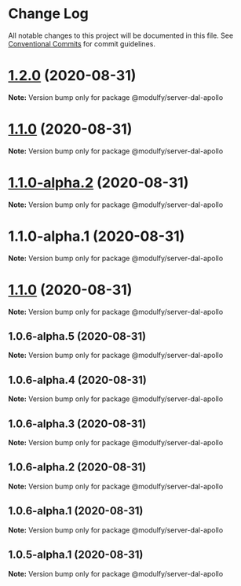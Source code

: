 # Change Log

All notable changes to this project will be documented in this file.
See [Conventional Commits](https://conventionalcommits.org) for commit guidelines.

# [1.2.0](https://github.com/jmrapp1/Modulfy/compare/@modulfy/server-dal-apollo@1.1.0-alpha.2...@modulfy/server-dal-apollo@1.2.0) (2020-08-31)

**Note:** Version bump only for package @modulfy/server-dal-apollo





# [1.1.0](https://github.com/jmrapp1/Modulfy/compare/@modulfy/server-dal-apollo@1.1.0-alpha.2...@modulfy/server-dal-apollo@1.1.0) (2020-08-31)

**Note:** Version bump only for package @modulfy/server-dal-apollo





# [1.1.0-alpha.2](https://github.com/jmrapp1/Modulfy/compare/@modulfy/server-dal-apollo@1.1.0...@modulfy/server-dal-apollo@1.1.0-alpha.2) (2020-08-31)

**Note:** Version bump only for package @modulfy/server-dal-apollo





# 1.1.0-alpha.1 (2020-08-31)

**Note:** Version bump only for package @modulfy/server-dal-apollo





# [1.1.0](https://github.com/jmrapp1/Modulfy/compare/@modulfy/server-dal-apollo@1.0.6-alpha.5...@modulfy/server-dal-apollo@1.1.0) (2020-08-31)

**Note:** Version bump only for package @modulfy/server-dal-apollo





## 1.0.6-alpha.5 (2020-08-31)

**Note:** Version bump only for package @modulfy/server-dal-apollo





## 1.0.6-alpha.4 (2020-08-31)

**Note:** Version bump only for package @modulfy/server-dal-apollo





## 1.0.6-alpha.3 (2020-08-31)

**Note:** Version bump only for package @modulfy/server-dal-apollo





## 1.0.6-alpha.2 (2020-08-31)

**Note:** Version bump only for package @modulfy/server-dal-apollo





## 1.0.6-alpha.1 (2020-08-31)

**Note:** Version bump only for package @modulfy/server-dal-apollo





## 1.0.5-alpha.1 (2020-08-31)

**Note:** Version bump only for package @modulfy/server-dal-apollo

